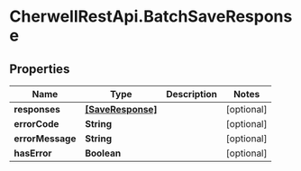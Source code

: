 # CherwellRestApi.BatchSaveResponse

## Properties
Name | Type | Description | Notes
------------ | ------------- | ------------- | -------------
**responses** | [**[SaveResponse]**](SaveResponse.md) |  | [optional] 
**errorCode** | **String** |  | [optional] 
**errorMessage** | **String** |  | [optional] 
**hasError** | **Boolean** |  | [optional] 


